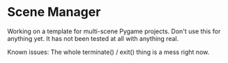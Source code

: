 # Scene Manager

Working on a template for multi-scene Pygame projects. Don't use this for anything yet. It has not been tested at all with anything real.


Known issues:
The whole terminate() / exit() thing is a mess right now. 